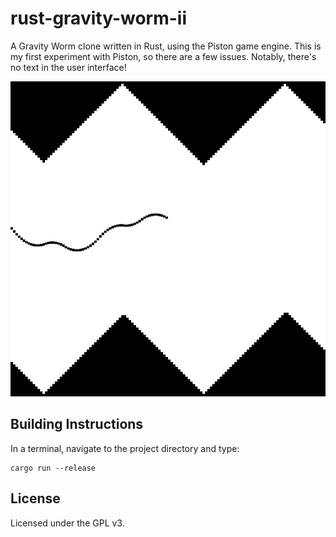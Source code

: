rust-gravity-worm-ii
====================

A Gravity Worm clone written in Rust, using the Piston game engine. This is my first experiment with Piston, so there are a few issues. Notably, there's no text in the user interface!

![Screenshot of Game](https://raw.githubusercontent.com/alexchandel/rust-gravity-worm-ii/master/art/screenshot.png)

## Building Instructions
In a terminal, navigate to the project directory and type:
```
cargo run --release
```

## License
Licensed under the GPL v3.
